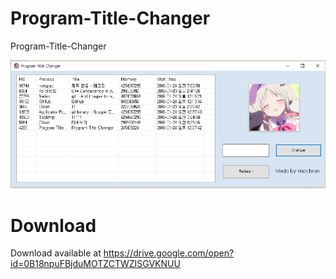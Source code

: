 # Program-Title-Changer
Program-Title-Changer

![alt tag](https://github.com/rinechran/Program-Title-Changer/blob/master/capture.PNG)

# Download

Download available at https://drive.google.com/open?id=0B18npuFBjduMOTZCTWZISGVKNUU
